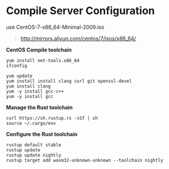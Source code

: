 # Compile Server Configuration

use CentOS-7-x86_64-Minimal-2009.iso
> http://mirrors.aliyun.com/centos/7/isos/x86_64/

**CentOS Compile toolchain**
```shell
yum install net-tools.x86_64
ifconfig

yum update
yum install install clang curl git openssl-devel
yum install clang
yum -y install gcc-c++
yum -y install gcc
```

**Manage the Rust toolchain**
```shell
curl https://sh.rustup.rs -sSf | sh
source ~/.cargo/env
```

**Configure the Rust toolchain**
```shell
rustup default stable
rustup update
rustup update nightly
rustup target add wasm32-unknown-unknown --toolchain nightly 
```
